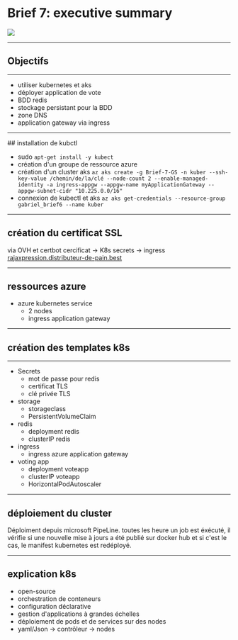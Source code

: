 
# Brief 7: executive summary

![](https://i.imgur.com/9rFM7io.png)

---

## Objectifs

----

- utiliser kubernetes et aks
- déployer application de vote
- BDD redis
- stockage persistant pour la BDD
- zone DNS
- application gateway via ingress

----

<section data-visibility="hidden">
## installation de kubctl

- sudo `apt-get install -y kubect`
- création d'un groupe de ressource azure
- création d'un cluster aks `az aks create -g Brief-7-GS -n kuber --ssh-key-value /chemin/de/la/clé --node-count 2 --enable-managed-identity -a ingress-appgw --appgw-name myApplicationGateway --appgw-subnet-cidr "10.225.0.0/16"`
- connexion de kubectl et aks `az aks get-credentials --resource-group gabriel_brief6 --name kuber`
</section>

---


## création du certificat SSL

via OVH et certbot
cercificat -> K8s secrets -> ingress
[rajaxpression.distributeur-de-pain.best](https://rajaxpression.distributeur-de-pain.best/)

---

## ressources azure
- azure kubernetes service
    - 2 nodes
    - ingress application gateway

---

## création des templates k8s

----

- Secrets
    - mot de passe pour redis
    - certificat TLS
    - clé privée TLS
- storage
    - storageclass
    - PersistentVolumeClaim
- redis
    - deployment redis
    - clusterIP redis
- ingress
    - ingress azure application gateway
- voting app
    - deployment voteapp
    - clusterIP voteapp
    - HorizontalPodAutoscaler

---

## déploiement du cluster

Déploiment depuis microsoft PipeLine. toutes les heure un job est éxécuté, il vérifie si une nouvelle mise à jours a été publié sur docker hub et si c'est le cas, le manifest kubernetes est redéployé.

---

## explication k8s

- open-source
- orchestration de conteneurs
- configuration déclarative
- gestion d'applications à grandes échelles
- déploiement de pods et de services sur des nodes
- yaml/Json -> contrôleur -> nodes
